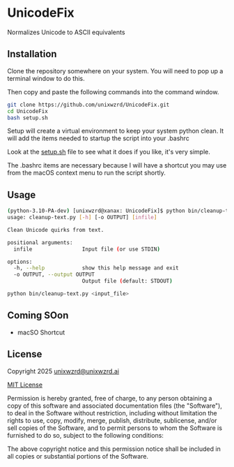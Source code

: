 # UnicodeFix

Normalizes Unicode to ASCII equivalents

## Installation

Clone the repository somewhere on your system. You will need to pop up a terminal window to do this.

Then copy and paste the following commands into the command window.

```bash
git clone https://github.com/unixwzrd/UnicodeFix.git
cd UnicodeFix
bash setup.sh
```

Setup will create a virtual environment to keep your system python clean.
It will add the items needed to startup the script into your .bashrc

Look at the [setup.sh](setup.sh) file to see what it does if you like, it's very simple.

The .bashrc items are necessary because I will have a shortcut you may use from the macOS context menu to run the script shortly.

## Usage

```bash
(python-3.10-PA-dev) [unixwzrd@xanax: UnicodeFix]$ python bin/cleanup-text.py --help
usage: cleanup-text.py [-h] [-o OUTPUT] [infile]

Clean Unicode quirks from text.

positional arguments:
  infile                Input file (or use STDIN)

options:
  -h, --help            show this help message and exit
  -o OUTPUT, --output OUTPUT
                        Output file (default: STDOUT)

python bin/cleanup-text.py <input_file>
```

## Coming SOon
- macSO Shortcut

## License  
Copyright 2025 unixwzrd@unixwzrd.ai

[MIT License](LICENSE)

Permission is hereby granted, free of charge, to any person obtaining a copy of this software and associated documentation files (the "Software"), to deal in the Software without restriction, including without limitation the rights to use, copy, modify, merge, publish, distribute, sublicense, and/or sell copies of the Software, and to permit persons to whom the Software is furnished to do so, subject to the following conditions:

The above copyright notice and this permission notice shall be included in all copies or substantial portions of the Software.